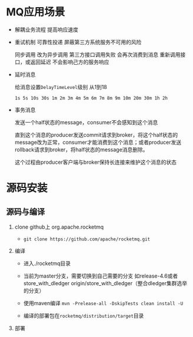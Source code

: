 # MQ应用场景

- 解耦业务流程 提高响应速度

- 重试机制 可靠性投递 屏蔽第三方系统服务不可用的风险

  同步调用 改为异步调用 第三方接口调用失败 会再次消费到消息 重新调用接口，或返回延迟 不会影响己方的服务响应
  
- 延时消息

   给消息设置`DelayTimeLevel`级别 从1到18

  `1s 5s 10s 30s 1m 2m 3m 4m 5m 6m 7m 8m 9m 10m 20m 30m 1h 2h`

- 事务消息

  发送一个half状态的message，consumer不会感知到这个消息
  
  直到这个消息的producer发送commit请求到broker，将这个half状态的message改为正常，consumer才能消费到这个消息；或者producer发送rollback请求到broker，将half状态的message消息删除。
  
  这个过程由producer客户端与broker保持长连接来维护这个消息的状态


# 源码安装

## 源码与编译

1. clone github上 org.apache.rocketmq 

   - `git clone https://github.com/apache/rocketmq.git`

2. 编译

   - 进入./rocketmq目录

   - 当前为master分支，需要切换到自己需要的分支 如release-4.6或者store_with_dledger origin/store_with_dledger（整合dledger集群选举的分支）

   - 使用maven编译 `mvn -Prelease-all -DskipTests clean install -U`

   - 编译的部署包在`rocketmq/distribution/target`目录

3. 部署